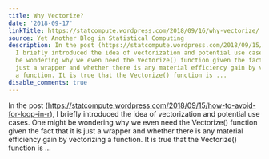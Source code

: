 ```yaml
---
title: Why Vectorize?
date: '2018-09-17'
linkTitle: https://statcompute.wordpress.com/2018/09/16/why-vectorize/
source: Yet Another Blog in Statistical Computing
description: In the post (https://statcompute.wordpress.com/2018/09/15/how-to-avoid-for-loop-in-r),
  I briefly introduced the idea of vectorization and potential use cases. One might
  be wondering why we even need the Vectorize() function given the fact that it is
  just a wrapper and whether there is any material efficiency gain by vectorizing
  a function. It is true that the Vectorize() function is ...
disable_comments: true
---
```

In the post (https://statcompute.wordpress.com/2018/09/15/how-to-avoid-for-loop-in-r), I briefly introduced the idea of vectorization and potential use cases. One might be wondering why we even need the Vectorize() function given the fact that it is just a wrapper and whether there is any material efficiency gain by vectorizing a function. It is true that the Vectorize() function is ...
